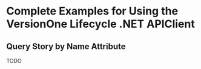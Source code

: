 # Complete Examples for Using the VersionOne Lifecycle .NET APIClient

## Query Story by Name Attribute

TODO
